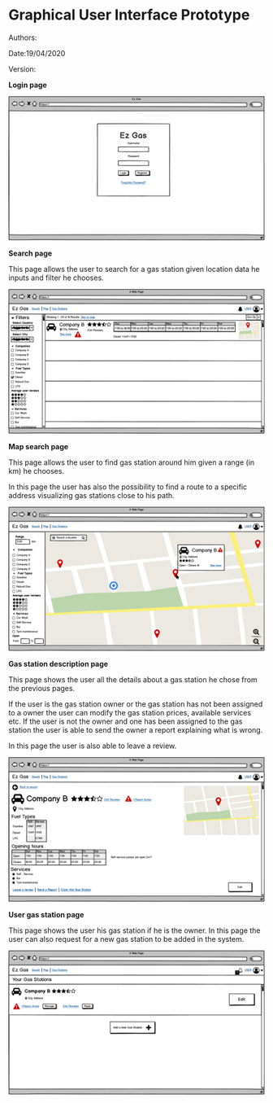 # Graphical User Interface Prototype  

Authors:

Date:19/04/2020

Version:

**Login page**

![](docs/UI_files/Login.png)

**Search page**

This page allows the user to search for a gas station given location data he inputs and filter he chooses.

![](docs/UI_files/User_Search_Page.png)

**Map search page**

This page allows the user to find gas station around him given a range (in km) he chooses.

In this page the user has also the possibility to find a route to a specific address visualizing gas stations close to his path.

![](docs/UI_files/User_Map_Page.png)

**Gas station description page**

This page shows the user all the details about a gas station he chose from the previous pages. 

If the user is the gas station owner or the gas station has not been assigned to a owner the user can modify the gas station prices, available services etc. 
If the user is not the owner and one has been assigned to the gas station the user is able to send the owner a report explaining what is wrong.

In this page the user is also able to leave a review.

![](docs/UI_files/Station_Description_page.png)

**User gas station page**

This page shows the user his gas station if he is the owner. In this page the user can also request for a new gas station to be added in the system.

![](docs/UI_files/User_Gas_Stations.png)
